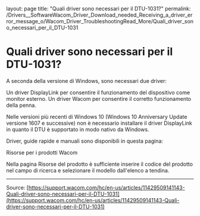 layout: page
title: "Quali driver sono necessari per il DTU-1031?"
permalink: /Drivers__SoftwareWacom_Driver_Download_needed_Receiving_a_driver_error_message_o/Wacom_Driver_TroubleshootingRead_More/Quali_driver_sono_necessari_per_il_DTU-1031

# Quali driver sono necessari per il DTU-1031?

A seconda della versione di Windows, sono necessari due driver:

Un driver DisplayLink per consentire il funzionamento del dispositivo come monitor esterno.
Un driver Wacom per consentire il corretto funzionamento della penna.



Nelle versioni più recenti di Windows 10 (Windows 10 Anniversary Update versione 1607 e successive) non è necessario installare il driver DisplayLink in quanto il DTU è supportato in modo nativo da Windows.


Driver, guide rapide e manuali sono disponibili in questa pagina:

Risorse per i prodotti Wacom



Nella pagina Risorse del prodotto è sufficiente inserire il codice del prodotto nel campo di ricerca e selezionare il modello dall'elenco a tendina.

---
Source: [https://support.wacom.com/hc/en-us/articles/11429509141143-Quali-driver-sono-necessari-per-il-DTU-1031](https://support.wacom.com/hc/en-us/articles/11429509141143-Quali-driver-sono-necessari-per-il-DTU-1031)
